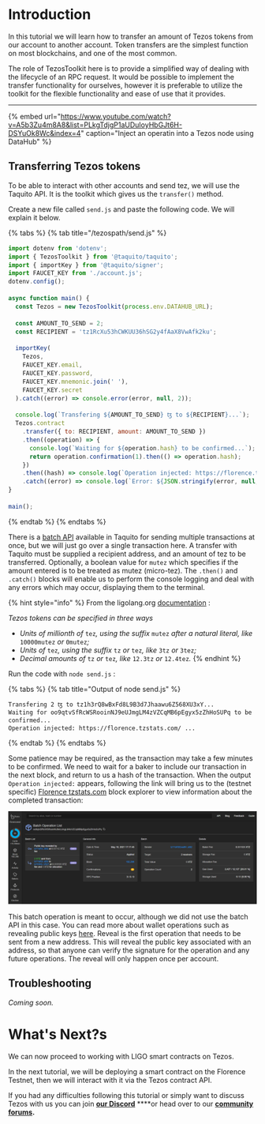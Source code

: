 # Introduction

In this tutorial we will learn how to transfer an amount of Tezos tokens from our account to another account. Token transfers are the simplest function on most blockchains, and one of the most common. 

The role of TezosToolkit here is to provide a simplified way of dealing with the lifecycle of an RPC request. It would be possible to implement the transfer functionality for ourselves, however it is preferable to utilize the toolkit for the flexible functionality and ease of use that it provides.  
****

{% embed url="https://www.youtube.com/watch?v=A5b3Zu4m8A8&list=PLkgTdjgP1aUDuIoyHbGJt6H-DSYuOk8Wc&index=4" caption="Inject an operatin into a Tezos node using DataHub" %}

## Transferring Tezos tokens

To be able to interact with other accounts and send tez, we will use the Taquito API. It is the toolkit which gives us the `transfer()` method.

Create a new file called `send.js` and paste the following code. We will explain it below.

{% tabs %}
{% tab title="/tezospath/send.js" %}
```javascript
import dotenv from 'dotenv';
import { TezosToolkit } from '@taquito/taquito';
import { importKey } from '@taquito/signer';
import FAUCET_KEY from './account.js';
dotenv.config();

async function main() {
  const Tezos = new TezosToolkit(process.env.DATAHUB_URL);
  
  const AMOUNT_TO_SEND = 2;
  const RECIPIENT = 'tz1RcXu53hCWKUU36hSG2y4fAaX8VwAfk2ku';
  
  importKey(
    Tezos,
    FAUCET_KEY.email,
    FAUCET_KEY.password,
    FAUCET_KEY.mnemonic.join(' '),
    FAUCET_KEY.secret
  ).catch((error) => console.error(error, null, 2));

  console.log(`Transfering ${AMOUNT_TO_SEND} ꜩ to ${RECIPIENT}...`);
  Tezos.contract
    .transfer({ to: RECIPIENT, amount: AMOUNT_TO_SEND })
    .then((operation) => {
      console.log(`Waiting for ${operation.hash} to be confirmed...`);
      return operation.confirmation(1).then(() => operation.hash);
    })
    .then((hash) => console.log(`Operation injected: https://florence.tzstats.com/${hash} ...`))
    .catch((error) => console.log(`Error: ${JSON.stringify(error, null, 2)}`));
}

main();
```
{% endtab %}
{% endtabs %}

There is a [batch API](https://tezostaquito.io/docs/batch_API) available in Taquito for sending multiple transactions at once, but we will just go over a single transaction here. A transfer with Taquito must be supplied a recipient address, and an amount of tez to be transferred. Optionally, a boolean value for `mutez` which specifies if the amount entered is to be treated as mutez \(micro-tez\). The `.then()` and `.catch()` blocks will enable us to perform the console logging and deal with any errors which may occur, displaying them to the terminal.

{% hint style="info" %}
From the ligolang.org [documentation](https://ligolang.org/docs/language-basics/math-numbers-tez/) :

_Tezos tokens can be specified in three ways_

* _Units of millionth of_ `tez`_, using the suffix_ `mutez` _after a natural literal, like_ `10000mutez` _or_ `0mutez`_;_
* _Units of_ `tez`_, using the suffix_ `tz` _or_ `tez`_, like_ `3tz` _or_ `3tez`_;_
* _Decimal amounts of_ `tz` _or_ `tez`_, like_ `12.3tz` _or_ `12.4tez`_._
{% endhint %}

Run the code with `node send.js` :

{% tabs %}
{% tab title="Output of node send.js" %}
```text
Transfering 2 ꜩ to tz1h3rQ8wBxFd8L9B3d7Jhaawu6Z568XU3xY...
Waiting for oo9qtvSfRcWSRooinNJ9eUJmgLM4zVZCqMB6pEgyx5zZhHoSUPq to be confirmed...
Operation injected: https://florence.tzstats.com/ ...
```
{% endtab %}
{% endtabs %}

Some patience may be required, as the transaction may take a few minutes to be confirmed. We need to wait for a baker to include our transaction in the next block, and return to us a hash of the transaction. When the output `Operation injected:` appears, following the link will bring us to the \(testnet specific\) [Florence tzstats.com](https://florence.tzstats.com) block explorer to view information about the completed transaction:

![](../../../../.gitbook/assets/batch-revealkey-transfer.png)

This batch operation is meant to occur, although we did not use the batch API in this case. You can read more about wallet operations such as revealing public keys [here](https://tezosguides.com/wallet_integration/basics/operations/#reveal). Reveal is the first operation that needs to be sent from a new address. This will reveal the public key associated with an address, so that anyone can verify the signature for the operation and any future operations. The reveal will only happen once per account.

## Troubleshooting

_Coming soon._

# What's Next?s

We can now proceed to working with LIGO smart contracts on Tezos.

In the next tutorial, we will be deploying a smart contract on the Florence Testnet, then we will interact with it via the Tezos contract API.

If you had any difficulties following this tutorial or simply want to discuss Tezos with us you can join [**our Discord**](https://discord.gg/fszyM7K) ****or head over to our [**community forums**](https://community.figment.io)**.**

